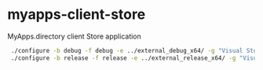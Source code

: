 # myapps-client-store
MyApps.directory client Store application


```BASH
 ./configure -b debug -f debug -e ../external_debug_x64/ -g "Visual Studio 16 2019" -P "-DSolidFrame_DIR=~/work/solidframe/build/debug" -P "-DQT5PREFIX_DIR:PATH=/c/data/qt/5.15.0/msvc2019_64/lib/cmake" -A x64
 ./configure -b release -f release -e ../external_release_x64/ -g "Visual Studio 16 2019" -P "-DSolidFrame_DIR=/c/data/work/solidframe/build/release" -P "-DQT5PREFIX_DIR:PATH=/c/data/qt/5.15.0/msvc2019_64/lib/cmake" -A x64
```

